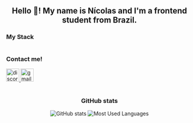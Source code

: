 <h2 align="center">Hello 👋! My name is Nícolas and I'm a frontend student from Brazil.</h2>

<div align="left">
  <h3 align="left">My Stack</h3>

</div>

#

<div align="left">
  <h3 align="left">Contact me!</h3>
  <a href="https://discord.gg/MM6Wwqrq" target="_blank">
    <img src="https://img.shields.io/static/v1?message=Discord&logo=discord&label=&color=7289DA&logoColor=white&labelColor=&style=for-the-badge" height="35" alt="discord logo"  />
  </a>

  <a href="https://mail.google.com/mail/u/0/#inbox" target="_blank">
    <img src="https://img.shields.io/static/v1?message=Gmail&logo=gmail&label=&color=D14836&logoColor=white&labelColor=&style=for-the-badge" height="35" alt="gmail logo"  />
  </a>
</div>

#

<div align= center>
  <h3 align="center">GitHub stats</h3>

  <img src="https://github-readme-stats-git-masterrstaa-rickstaa.vercel.app/api?username=NicolasBonzanini0&hide_title=true&show_icons=true&include_all_commits=false&count_private=true&line_height=25&bg_color=000&title_color=83fbff&text_color=FFF&border_radius=3&border_color=4c73cf&icon_color=2ba8fb&theme=jolly" alt="GitHub stats">

  <img src="https://github-readme-stats-git-masterrstaa-rickstaa.vercel.app/api/top-langs/?username=NicolasBonzanini0&line_height=10&card_width=290&layout=compact&hide_title=false&count_private=true&langs_count=4&show_icons=true&title_color=4ccbcfs&bg_color=000&text_color=8B8B8B&border_radius=3&border_color=4c73cf&count_private=true" alt="Most Used Languages">
</div>
